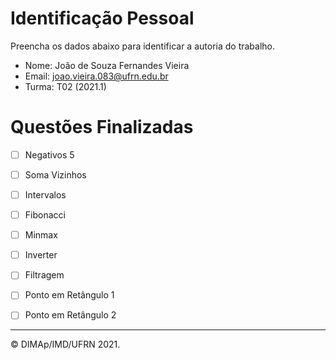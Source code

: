 ﻿# Identificação Pessoal

Preencha os dados abaixo para identificar a autoria do trabalho.

- Nome: João de Souza Fernandes Vieira
- Email: joao.vieira.083@ufrn.edu.br
- Turma: T02 (2021.1)

# Questões Finalizadas

- [ ] Negativos 5
- [ ] Soma Vizinhos
- [ ] Intervalos
- [ ] Fibonacci
- [ ] Minmax
- [ ] Inverter
- [ ] Filtragem
- [ ] Ponto em Retângulo 1
- [ ] Ponto em Retângulo 2


--------
&copy; DIMAp/IMD/UFRN 2021.
